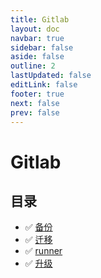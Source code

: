 ```yaml
---
title: Gitlab
layout: doc
navbar: true
sidebar: false
aside: false
outline: 2
lastUpdated: false
editLink: false
footer: true
next: false
prev: false
---
```


# Gitlab

## 目录

- ✅ [备份](/software/gitlab/backup)
- ✅ [迁移](/software/gitlab/migrate)
- ✅ [runner](/software/gitlab/runner)
- ✅ [升级](/software/gitlab/upgrade)